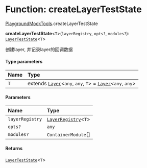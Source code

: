 # Function: createLayerTestState

[PlaygroundMockTools](/auto-docs/playground-react/modules/PlaygroundMockTools.md).createLayerTestState

**createLayerTestState**<`T`>(`layerRegistry`, `opts?`, `modules?`): [`LayerTestState`](/auto-docs/playground-react/classes/PlaygroundMockTools.LayerTestState.md)<`T`>

创建layer, 并记录layer的回调数据

#### Type parameters

| Name | Type |
| :------ | :------ |
| `T` | extends [`Layer`](/auto-docs/playground-react/classes/Layer.md)<`any`, `any`, `T`> = [`Layer`](/auto-docs/playground-react/classes/Layer.md)<`any`, `any`> |

#### Parameters

| Name | Type |
| :------ | :------ |
| `layerRegistry` | [`LayerRegistry`](/auto-docs/playground-react/interfaces/LayerRegistry.md)<`T`> |
| `opts?` | `any` |
| `modules?` | `ContainerModule`\[] |

#### Returns

[`LayerTestState`](/auto-docs/playground-react/classes/PlaygroundMockTools.LayerTestState.md)<`T`>
